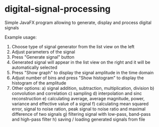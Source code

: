 # digital-signal-processing
Simple JavaFX program allowing to generate, display and process digital signals

Example usage:
1. Choose type of signal generator from the list view on the left
2. Adjust parameters of the signal
3. Press "Generate signal" button
4. Generated signal will appear in the list view on the right and it will be automatically selected
5. Press "Show graph" to display the signal amplitude in the time domain
6. Adjust number of bins and press "Show histogram" to display the histogram of the amplitude
7. Other options:
	a) signal addition, subtraction, multiplication, division
	b) convolution and correlation
	c) sampling
	d) interpolation and sinc reconstruction
	e) calculating average, average magnitude, power, variance and effective value of a signal
	f) calculating mean squared error, signal to noise ration, peak signal to noise ratio and maximal difference of two signals
	g) filtering signal with low-pass, band-pass and high-pass filter
	h) saving / loading generated signals from file